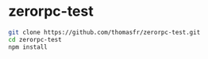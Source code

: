 zerorpc-test
============

```sh
git clone https://github.com/thomasfr/zerorpc-test.git
cd zerorpc-test
npm install
```


